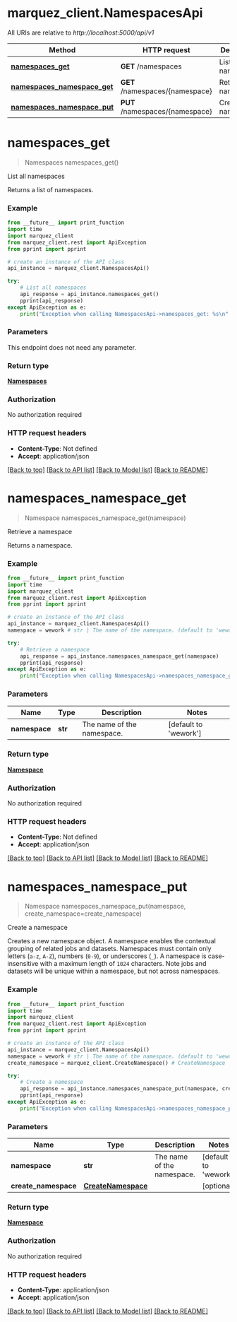 # marquez_client.NamespacesApi

All URIs are relative to *http://localhost:5000/api/v1*

Method | HTTP request | Description
------------- | ------------- | -------------
[**namespaces_get**](NamespacesApi.md#namespaces_get) | **GET** /namespaces | List all namespaces
[**namespaces_namespace_get**](NamespacesApi.md#namespaces_namespace_get) | **GET** /namespaces/{namespace} | Retrieve a namespace
[**namespaces_namespace_put**](NamespacesApi.md#namespaces_namespace_put) | **PUT** /namespaces/{namespace} | Create a namespace


# **namespaces_get**
> Namespaces namespaces_get()

List all namespaces

Returns a list of namespaces.

### Example
```python
from __future__ import print_function
import time
import marquez_client
from marquez_client.rest import ApiException
from pprint import pprint

# create an instance of the API class
api_instance = marquez_client.NamespacesApi()

try:
    # List all namespaces
    api_response = api_instance.namespaces_get()
    pprint(api_response)
except ApiException as e:
    print("Exception when calling NamespacesApi->namespaces_get: %s\n" % e)
```

### Parameters
This endpoint does not need any parameter.

### Return type

[**Namespaces**](Namespaces.md)

### Authorization

No authorization required

### HTTP request headers

 - **Content-Type**: Not defined
 - **Accept**: application/json

[[Back to top]](#) [[Back to API list]](../README.md#documentation-for-api-endpoints) [[Back to Model list]](../README.md#documentation-for-models) [[Back to README]](../README.md)

# **namespaces_namespace_get**
> Namespace namespaces_namespace_get(namespace)

Retrieve a namespace

Returns a namespace.

### Example
```python
from __future__ import print_function
import time
import marquez_client
from marquez_client.rest import ApiException
from pprint import pprint

# create an instance of the API class
api_instance = marquez_client.NamespacesApi()
namespace = wework # str | The name of the namespace. (default to 'wework')

try:
    # Retrieve a namespace
    api_response = api_instance.namespaces_namespace_get(namespace)
    pprint(api_response)
except ApiException as e:
    print("Exception when calling NamespacesApi->namespaces_namespace_get: %s\n" % e)
```

### Parameters

Name | Type | Description  | Notes
------------- | ------------- | ------------- | -------------
 **namespace** | **str**| The name of the namespace. | [default to &#39;wework&#39;]

### Return type

[**Namespace**](Namespace.md)

### Authorization

No authorization required

### HTTP request headers

 - **Content-Type**: Not defined
 - **Accept**: application/json

[[Back to top]](#) [[Back to API list]](../README.md#documentation-for-api-endpoints) [[Back to Model list]](../README.md#documentation-for-models) [[Back to README]](../README.md)

# **namespaces_namespace_put**
> Namespace namespaces_namespace_put(namespace, create_namespace=create_namespace)

Create a namespace

Creates a new namespace object. A namespace enables the contextual grouping of related jobs and datasets. Namespaces must contain only letters (`a-z`, `A-Z`), numbers (`0-9`), or underscores (`_`). A namespace is case-insensitive with a maximum length of `1024` characters. Note jobs and datasets will be unique within a namespace, but not across namespaces.

### Example
```python
from __future__ import print_function
import time
import marquez_client
from marquez_client.rest import ApiException
from pprint import pprint

# create an instance of the API class
api_instance = marquez_client.NamespacesApi()
namespace = wework # str | The name of the namespace. (default to 'wework')
create_namespace = marquez_client.CreateNamespace() # CreateNamespace |  (optional)

try:
    # Create a namespace
    api_response = api_instance.namespaces_namespace_put(namespace, create_namespace=create_namespace)
    pprint(api_response)
except ApiException as e:
    print("Exception when calling NamespacesApi->namespaces_namespace_put: %s\n" % e)
```

### Parameters

Name | Type | Description  | Notes
------------- | ------------- | ------------- | -------------
 **namespace** | **str**| The name of the namespace. | [default to &#39;wework&#39;]
 **create_namespace** | [**CreateNamespace**](CreateNamespace.md)|  | [optional] 

### Return type

[**Namespace**](Namespace.md)

### Authorization

No authorization required

### HTTP request headers

 - **Content-Type**: application/json
 - **Accept**: application/json

[[Back to top]](#) [[Back to API list]](../README.md#documentation-for-api-endpoints) [[Back to Model list]](../README.md#documentation-for-models) [[Back to README]](../README.md)

